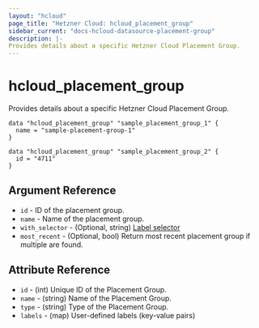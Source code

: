 ```yaml
---
layout: "hcloud"
page_title: "Hetzner Cloud: hcloud_placement_group"
sidebar_current: "docs-hcloud-datasource-placement-group"
description: |-
Provides details about a specific Hetzner Cloud Placement Group.
---
```


# hcloud_placement_group

Provides details about a specific Hetzner Cloud Placement Group.

```hcl
data "hcloud_placement_group" "sample_placement_group_1" {
  name = "sample-placement-group-1"
}

data "hcloud_placement_group" "sample_placement_group_2" {
  id = "4711"
}
```

## Argument Reference

- `id` - ID of the placement group.
- `name` - Name of the placement group.
- `with_selector` - (Optional, string) [Label selector](https://docs.hetzner.cloud/#overview-label-selector)
- `most_recent` - (Optional, bool) Return most recent placement group if multiple are found.

## Attribute Reference

- `id` - (int) Unique ID of the Placement Group.
- `name` - (string) Name of the Placement Group.
- `type` - (string)  Type of the Placement Group.
- `labels` - (map) User-defined labels (key-value pairs)
